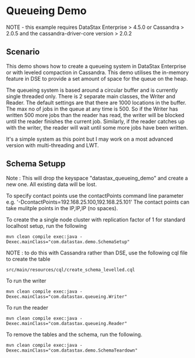 Queueing Demo
====================

NOTE - this example requires DataStax Enterprise > 4.5.0 or Cassandra > 2.0.5 and the cassandra-driver-core version > 2.0.2

## Scenario

This demo shows how to create a queueing system in DataStax Enterprise or with leveled compaction in Cassandra. This demo utilises the in-memory feature in DSE to provide a set amount of space for the queue on the heap. 

The queueing system is based around a circular buffer and is currently single threaded only. There is 2 separate main classes, the Writer and Reader. The default settings are that there are 1000 locations in the buffer. The max no of jobs in the queue at any time is 500.
So if the Writer has written 500 more jobs than the reader has read, the writer will be blocked until the reader finishes the current job. Similarly, if the reader catches up with the writer, the reader will wait until some more jobs have been written.

It's a simple system as this point but I may work on a most advanced version with multi-threading and LWT.  

## Schema Setupp
Note : This will drop the keyspace "datastax_queueing_demo" and create a new one. All existing data will be lost. 

To specify contact points use the contactPoints command line parameter e.g. '-DcontactPoints=192.168.25.100,192.168.25.101'
The contact points can take mulitple points in the IP,IP,IP (no spaces).

To create the a single node cluster with replication factor of 1 for standard localhost setup, run the following

    mvn clean compile exec:java -Dexec.mainClass="com.datastax.demo.SchemaSetup"

NOTE : to do this with Cassandra rather than DSE, use the following cql file to create the table 

	src/main/resources/cql/create_schema_levelled.cql

To run the writer

    mvn clean compile exec:java -Dexec.mainClass="com.datastax.queueing.Writer"

To run the reader

    mvn clean compile exec:java -Dexec.mainClass="com.datastax.queueing.Reader"
		
To remove the tables and the schema, run the following.

    mvn clean compile exec:java -Dexec.mainClass="com.datastax.demo.SchemaTeardown"
    
    
    
